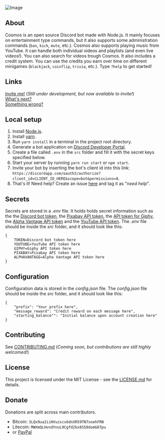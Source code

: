![Image](https://i.ibb.co/dLp1FSX/Untitled.png)

## About
Cosmos is an open source Discord bot made with Node.js. It mainly focuses on entertainment type commands, but it also supports some administration commands (`ban`, `kick`, `mute`, etc.). Cosmos also supports playing music from YouTube. It can handle both individual videos and playlists (and even live videos!). You can also search for videos trough Cosmos. It also includes a credit system. You can use the credits you earn over time on different minigames (`blackjack`, `coinflip`, `trivia`, etc.). Type `?help` to get started!

## Links
[Invite me!](https://discordapp.com/oauth2/authorize?client_id=672828141743374340&scope=bot&permissions=8) (*Still under development, but now available to invite!*)  
[What's next?](https://github.com/jonassterud/Cosmos/projects/1)  
[Something wrong?](https://github.com/jonassterud/Cosmos/issues)

## Local setup
1. Install [Node.js](https://nodejs.org/en/).
2. Install [yarn](https://classic.yarnpkg.com/en/docs/install/#windows-stable).
3. Run `yarn install` in a terminal in the project root directory.
4. Generate a bot application on [Discord Developer Portal](https://discordapp.com/developers/applications/).
5. Create a file called `.env` in the `src` folder and fill it with the secret keys specified below.
6. Start your server by running `yarn run start` or `npm start`.
7. Invite your bot by inserting the bot's client id into this link: `https://discordapp.com/oauth2/authorize?client_id=CLIENT_ID_HERE&scope=bot&permissions=8`.
8. That's it! Need help? Create an issue [here](https://github.com/jonassterud/Cosmos/issues) and tag it as "*need help*".
 
## Secrets
Secrets are stored in a *.env* file. It holds holds secret information such as the the [Discord bot token](https://discordapp.com/developers/applications/), the [Pixabay API token](https://pixabay.com/no/service/about/api/), the [API token for Giphy](https://developers.giphy.com/dashboard/), the [Alpha Vantage API token](https://www.alphavantage.co/) and the [YouTube API token](https://console.cloud.google.com/projectcreate). The *.env* file should be inside the *src* folder, and it should look like this:
```
{
    TOKEN=Discord bot token here
    YOUTUBE=YouTube API token here
    GIPHY=Giphy API token here
    PIXABAY=Pixabay API token here
    ALPHAVANTAGE=Alpha Vantage API token here
}
```

## Configuration
Configuration data is stored in the *config.json* file. The *config.json* file should be inside the *src* folder, and it should look like this:
```
{
    "prefix": "Your prefix here",
    "message_reward": "Credit reward on each message here",
    "starting_balance"": "Initial balance upon account creation here"
}
```

## Contributing
See [CONTRIBUTING.md]() (*Coming soon, but contributions are still highly welcomed!*)

## License
This project is licensed under the MIT License - see the [LICENSE.md](https://github.com/jonassterud/Cosmos/blob/master/LICENSE) for details.

## Donate
Donations are split across main contributors.
* Bitcoin: `3LQx9ua2iiHVuzscx6dnXR59TN7xoehFRN`
* Litecoin: `MWXmQLHvndYnuL9Cgfd2kx8SS8domG6Tpu`
* or [PayPal](https://www.paypal.me/jonassterud)

